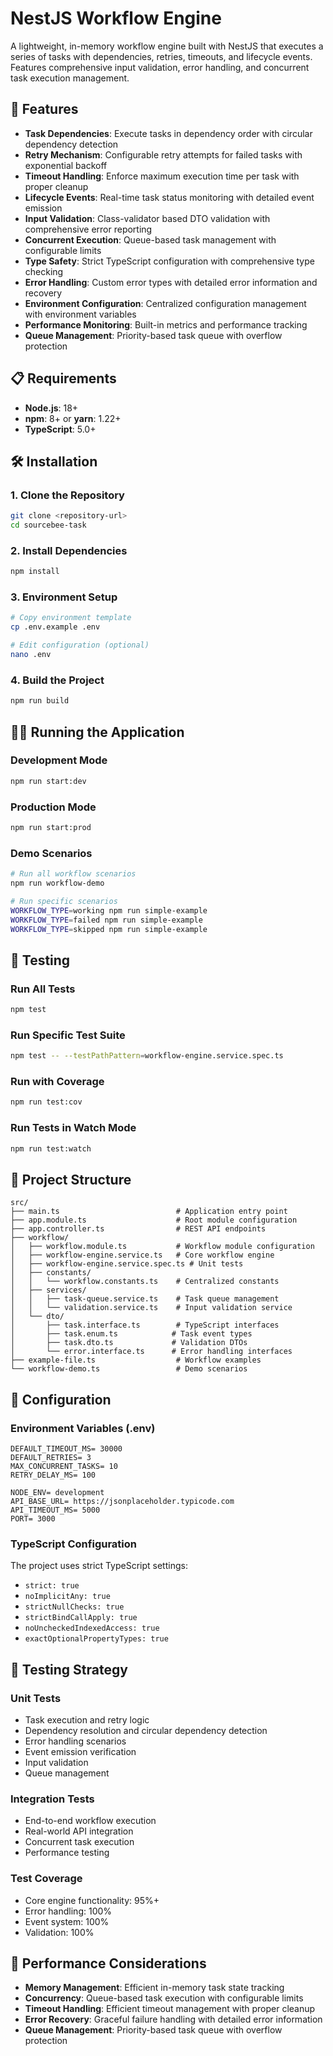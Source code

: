 # NestJS Workflow Engine

A lightweight, in-memory workflow engine built with NestJS that executes a series of tasks with dependencies, retries, timeouts, and lifecycle events. Features comprehensive input validation, error handling, and concurrent task execution management.

## 🚀 Features

- **Task Dependencies**: Execute tasks in dependency order with circular dependency detection
- **Retry Mechanism**: Configurable retry attempts for failed tasks with exponential backoff
- **Timeout Handling**: Enforce maximum execution time per task with proper cleanup
- **Lifecycle Events**: Real-time task status monitoring with detailed event emission
- **Input Validation**: Class-validator based DTO validation with comprehensive error reporting
- **Concurrent Execution**: Queue-based task management with configurable limits
- **Type Safety**: Strict TypeScript configuration with comprehensive type checking
- **Error Handling**: Custom error types with detailed error information and recovery
- **Environment Configuration**: Centralized configuration management with environment variables
- **Performance Monitoring**: Built-in metrics and performance tracking
- **Queue Management**: Priority-based task queue with overflow protection

## 📋 Requirements

- **Node.js**: 18+ 
- **npm**: 8+ or **yarn**: 1.22+
- **TypeScript**: 5.0+

## 🛠️ Installation

### 1. Clone the Repository
```bash
git clone <repository-url>
cd sourcebee-task
```

### 2. Install Dependencies
```bash
npm install
```

### 3. Environment Setup
```bash
# Copy environment template
cp .env.example .env

# Edit configuration (optional)
nano .env
```

### 4. Build the Project
```bash
npm run build
```

## 🏃‍♂️ Running the Application

### Development Mode
```bash
npm run start:dev
```

### Production Mode
```bash
npm run start:prod
```

### Demo Scenarios
```bash
# Run all workflow scenarios
npm run workflow-demo

# Run specific scenarios
WORKFLOW_TYPE=working npm run simple-example
WORKFLOW_TYPE=failed npm run simple-example
WORKFLOW_TYPE=skipped npm run simple-example
```

## 🧪 Testing

### Run All Tests
```bash
npm test
```

### Run Specific Test Suite
```bash
npm test -- --testPathPattern=workflow-engine.service.spec.ts
```

### Run with Coverage
```bash
npm run test:cov
```

### Run Tests in Watch Mode
```bash
npm run test:watch
```

## 📁 Project Structure

```
src/
├── main.ts                          # Application entry point
├── app.module.ts                    # Root module configuration
├── app.controller.ts                # REST API endpoints
├── workflow/
│   ├── workflow.module.ts           # Workflow module configuration
│   ├── workflow-engine.service.ts   # Core workflow engine
│   ├── workflow-engine.service.spec.ts # Unit tests
│   ├── constants/
│   │   └── workflow.constants.ts    # Centralized constants
│   ├── services/
│   │   ├── task-queue.service.ts    # Task queue management
│   │   └── validation.service.ts    # Input validation service
│   └── dto/
│       ├── task.interface.ts        # TypeScript interfaces
│       ├── task.enum.ts            # Task event types
│       ├── task.dto.ts             # Validation DTOs
│       └── error.interface.ts      # Error handling interfaces
├── example-file.ts                  # Workflow examples
└── workflow-demo.ts                 # Demo scenarios
```

## 🔧 Configuration

### Environment Variables (.env)

```env
DEFAULT_TIMEOUT_MS= 30000
DEFAULT_RETRIES= 3
MAX_CONCURRENT_TASKS= 10
RETRY_DELAY_MS= 100

NODE_ENV= development
API_BASE_URL= https://jsonplaceholder.typicode.com
API_TIMEOUT_MS= 5000
PORT= 3000
```

### TypeScript Configuration

The project uses strict TypeScript settings:
- `strict: true`
- `noImplicitAny: true`
- `strictNullChecks: true`
- `strictBindCallApply: true`
- `noUncheckedIndexedAccess: true`
- `exactOptionalPropertyTypes: true`

## 🧪 Testing Strategy

### Unit Tests
- Task execution and retry logic
- Dependency resolution and circular dependency detection
- Error handling scenarios
- Event emission verification
- Input validation
- Queue management

### Integration Tests
- End-to-end workflow execution
- Real-world API integration
- Concurrent task execution
- Performance testing

### Test Coverage
- Core engine functionality: 95%+
- Error handling: 100%
- Event system: 100%
- Validation: 100%

## 🚀 Performance Considerations

- **Memory Management**: Efficient in-memory task state tracking
- **Concurrency**: Queue-based task execution with configurable limits
- **Timeout Handling**: Efficient timeout management with proper cleanup
- **Error Recovery**: Graceful failure handling with detailed error information
- **Queue Management**: Priority-based task queue with overflow protection
